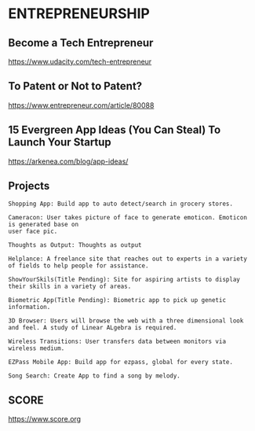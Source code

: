 # ENTREPRENEURSHIP

## Become a Tech Entrepreneur

https://www.udacity.com/tech-entrepreneur

## To Patent or Not to Patent? 

https://www.entrepreneur.com/article/80088

## 15 Evergreen App Ideas (You Can Steal) To Launch Your Startup

https://arkenea.com/blog/app-ideas/

## Projects
    Shopping App: Build app to auto detect/search in grocery stores.
    
    Cameracon: User takes picture of face to generate emoticon. Emoticon is generated base on
    user face pic.
    
    Thoughts as Output: Thoughts as output
    
    Helplance: A freelance site that reaches out to experts in a variety of fields to help people for assistance.
    
    ShowYourSkils(Title Pending): Site for aspiring artists to display their skills in a variety of areas. 
    
    Biometric App(Title Pending): Biometric app to pick up genetic information.
    
    3D Browser: Users will browse the web with a three dimensional look and feel. A study of Linear ALgebra is required.
    
    Wireless Transitions: User transfers data between monitors via wireless medium. 
    
    EZPass Mobile App: Build app for ezpass, global for every state.
    
    Song Search: Create App to find a song by melody.
    
 ## SCORE
 
 https://www.score.org
    
    
    
    

